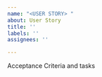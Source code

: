 ```yaml
---
name: "<USER STORY> "
about: User Story
title: ''
labels: ''
assignees: ''

---
```


Acceptance Criteria and tasks
